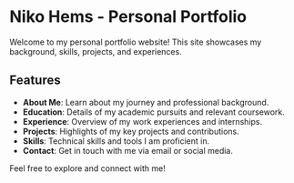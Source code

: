 # Niko Hems - Personal Portfolio

Welcome to my personal portfolio website! This site showcases my background, skills, projects, and experiences.

## Features
- **About Me**: Learn about my journey and professional background.
- **Education**: Details of my academic pursuits and relevant coursework.
- **Experience**: Overview of my work experiences and internships.
- **Projects**: Highlights of my key projects and contributions.
- **Skills**: Technical skills and tools I am proficient in.
- **Contact**: Get in touch with me via email or social media.

Feel free to explore and connect with me!
